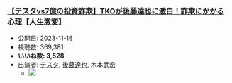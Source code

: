 ### [【テスタvs7億の投資詐欺】TKOが後藤達也に激白！詐欺にかかる心理【人生激変】](https://www.youtube.com/watch?v=EZTsqjUa_Fw)
-   公開日: 2023-11-16
-   視聴数: 369,381
-   **いいね数: 3,528**
-   出演者: [テスタ](/rehacq_fan/people/テスタ "wikilink"), [後藤達也](/rehacq_fan/people/後藤達也 "wikilink"), 木本武宏
    - [![](https://img.youtube.com/vi/EZTsqjUa_Fw/hqdefault.jpg)](https://www.youtube.com/watch?v=EZTsqjUa_Fw)
